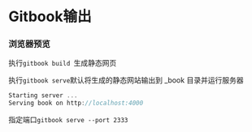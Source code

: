 # Gitbook输出

### 浏览器预览

执行`gitbook build `生成静态网页

执行`gitbook serve`默认将生成的静态网站输出到 _book 目录并运行服务器

```javascript
Starting server ...
Serving book on http://localhost:4000
```

指定端口`gitbook serve --port 2333`

